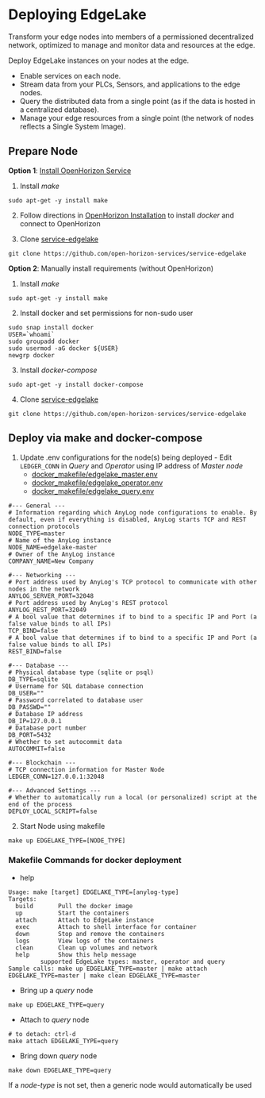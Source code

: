# Deploying EdgeLake

Transform your edge nodes into members of a permissioned decentralized network, optimized to manage and monitor data and resources at the edge.

Deploy EdgeLake instances on your nodes at the edge.
* Enable services on each node.
* Stream data from your PLCs, Sensors, and applications to the edge nodes.
* Query the distributed data from a single point (as if the data is hosted in a centralized database).
* Manage your edge resources from a single point (the network of nodes reflects a Single System Image).

## Prepare Node
**Option 1**: [Install OpenHorizon Service](OpenHorizon_install.md) 
1. Install _make_ 
```shell
sudo apt-get -y install make
```

2. Follow directions in [OpenHorizon Installation](OpenHorizon_install.md) to install _docker_ and connect to OpenHorizon


3. Clone [service-edgelake](https://github.com/open-horizon-services/service-edgelake) 
```shell
git clone https://github.com/open-horizon-services/service-edgelake
```

**Option 2**: Manually install requirements (without OpenHorizon)
1. Install _make_
 ```shell
sudo apt-get -y install make
```

2. Install docker and set permissions for non-sudo user
```shell
sudo snap install docker
USER=`whoami` 
sudo groupadd docker 
sudo usermod -aG docker ${USER} 
newgrp docker 
```

3. Install _docker-compose_
```shell
sudo apt-get -y install docker-compose
```

4. Clone [service-edgelake](https://github.com/open-horizon-services/service-edgelake) 
```shell
git clone https://github.com/open-horizon-services/service-edgelake
```

## Deploy via make and docker-compose 
1. Update .env configurations for the node(s) being deployed - Edit `LEDGER_CONN` in _Query_ and _Operator_ using IP address of _Master node_
    * [docker_makefile/edgelake_master.env](../docker_makefile/edgelake_master.env)
    * [docker_makefile/edgelake_operator.env](../docker_makefile/edgelake_operator.env)
    * [docker_makefile/edgelake_query.env](../docker_makefile/edgelake_query.env)
```dotenv
#--- General ---
# Information regarding which AnyLog node configurations to enable. By default, even if everything is disabled, AnyLog starts TCP and REST connection protocols
NODE_TYPE=master
# Name of the AnyLog instance
NODE_NAME=edgelake-master
# Owner of the AnyLog instance
COMPANY_NAME=New Company

#--- Networking ---
# Port address used by AnyLog's TCP protocol to communicate with other nodes in the network
ANYLOG_SERVER_PORT=32048
# Port address used by AnyLog's REST protocol
ANYLOG_REST_PORT=32049
# A bool value that determines if to bind to a specific IP and Port (a false value binds to all IPs)
TCP_BIND=false
# A bool value that determines if to bind to a specific IP and Port (a false value binds to all IPs)
REST_BIND=false

#--- Database ---
# Physical database type (sqlite or psql)
DB_TYPE=sqlite
# Username for SQL database connection
DB_USER=""
# Password correlated to database user
DB_PASSWD=""
# Database IP address
DB_IP=127.0.0.1
# Database port number
DB_PORT=5432
# Whether to set autocommit data
AUTOCOMMIT=false

#--- Blockchain ---
# TCP connection information for Master Node
LEDGER_CONN=127.0.0.1:32048

#--- Advanced Settings ---
# Whether to automatically run a local (or personalized) script at the end of the process
DEPLOY_LOCAL_SCRIPT=false
```

2. Start Node using makefile
```shell
make up EDGELAKE_TYPE=[NODE_TYPE]
```

### Makefile Commands for docker deployment 

* help
```shell
Usage: make [target] EDGELAKE_TYPE=[anylog-type]
Targets:
  build       Pull the docker image
  up          Start the containers
  attach      Attach to EdgeLake instance
  exec        Attach to shell interface for container
  down        Stop and remove the containers
  logs        View logs of the containers
  clean       Clean up volumes and network
  help        Show this help message
         supported EdgeLake types: master, operator and query
Sample calls: make up EDGELAKE_TYPE=master | make attach EDGELAKE_TYPE=master | make clean EDGELAKE_TYPE=master
```

* Bring up a _query_ node
```shell
make up EDGELAKE_TYPE=query
```

* Attach to _query_ node
```shell
# to detach: ctrl-d
make attach EDGELAKE_TYPE=query  
```

* Bring down _query_ node
```shell
make down EDGELAKE_TYPE=query
```
If a _node-type_ is not set, then a generic node would automatically be used    

